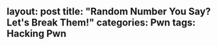 layout: post
title: "Random Number You Say? Let's Break Them!"
categories: Pwn
tags: Hacking Pwn
---


<!--excerpt-->
